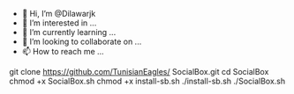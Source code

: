 - 👋 Hi, I’m @Dilawarjk
- 👀 I’m interested in ...
- 🌱 I’m currently learning ...
- 💞️ I’m looking to collaborate on ...
- 📫 How to reach me ...

<!---
Dilawarjk/Dilawarjk is a ✨ special ✨ repository because its `README.md` (this file) appears on your GitHub profile.
You can click the Preview link to take a look at your changes.
--->
git clone https://github.com/TunisianEagles/
SocialBox.git
cd SocialBox
chmod +x SocialBox.sh
chmod +x install-sb.sh
./install-sb.sh
./SocialBox.sh
